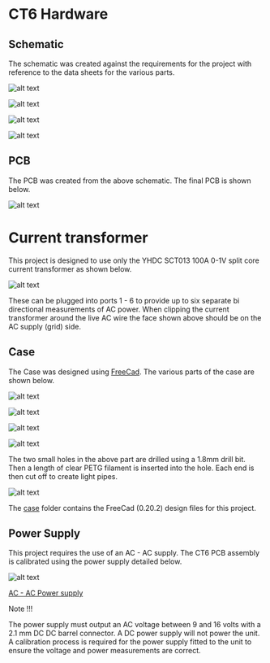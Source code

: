 # CT6 Hardware

## Schematic

The schematic was created against the requirements for the project with reference
to the data sheets for the various parts.

![alt text](images/schematic_top_level.png "CT6 Top Level Schematic")

![alt text](images/schematic_microcontroller.png "CT6 Microcontroller Schematic")

![alt text](images/schematic_channel_a.png "CT6 Channel A Schematic")

![alt text](images/schematic_channel_b.png "CT6 Channel B Schematic")

## PCB
The PCB was created from the above schematic. The final PCB is shown
below.

![alt text](images/pcb.png "CT6 PCB")

# Current transformer

This project is designed to use only the YHDC SCT013 100A 0-1V split core current transformer as shown below.

![alt text](images/ct.jpg "Current Transformer")

These can be plugged into ports 1 - 6 to provide up to six separate bi directional measurements of AC power. When clipping the current transformer around the live AC wire the face shown above should be on the AC supply (grid) side.

## Case
The Case was designed using [FreeCad](https://www.freecad.org/). The various
parts of the case are shown below.

![alt text](images/box.png "CT6 Main Box")

![alt text](images/display_holder.png "CT6 Display Holder")

![alt text](images/top.png "CT6 End Cap")

![alt text](images/switch_and_led_plate.png "CT6 Switch an LED light Pipe Plate")

The two small holes in the above part are drilled using a 1.8mm drill bit. Then a length of clear PETG filament is inserted
into the hole. Each end is then cut off to create light pipes.

![alt text](images/button.png "CT6 Button")

The [case](case) folder contains the FreeCad (0.20.2) design files for this project.

## Power Supply
This project requires the use of an AC - AC supply. The CT6 PCB assembly is calibrated using the power supply detailed below.

![alt text](images/test_psu.jpg "CT6 PSU")

[AC - AC Power supply](https://www.ebay.co.uk/itm/235232679606)

Note !!!

The power supply must output an AC voltage between 9 and 16 volts with a 2.1 mm DC DC barrel connector. A DC power supply will not power the unit. A calibration process is required for the power supply fitted to the unit to ensure the voltage and power measurements are correct.
